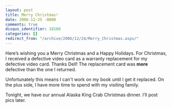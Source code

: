 ```yaml
---
layout: post
title: Merry Christmas!
date: 2006-12-25 -0800
comments: true
disqus_identifier: 18180
categories: []
redirect_from: "/archive/2006/12/24/Merry_Christmas.aspx/"
---
```


Here’s wishing you a Merry Christmas and a Happy Holidays. For
Christmas, I received a defective video card as a warranty replacement
for my defective video card. Thanks Dell! The replacement card was
**more** defective than the one I returned.

Unfortunately this means I can't work on my book until I get it
replaced. On the plus side, I have more time to spend with my visiting
family.

Tonight, we have our annual Alaska King Crab Christmas dinner. I’ll post
pics later.

